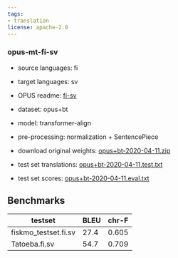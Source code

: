 ```yaml
---
tags:
- translation
license: apache-2.0
---
```


### opus-mt-fi-sv

* source languages: fi
* target languages: sv
*  OPUS readme: [fi-sv](https://github.com/Helsinki-NLP/OPUS-MT-train/blob/master/models/fi-sv/README.md)

*  dataset: opus+bt
* model: transformer-align
* pre-processing: normalization + SentencePiece
* download original weights: [opus+bt-2020-04-11.zip](https://object.pouta.csc.fi/OPUS-MT-models/fi-sv/opus+bt-2020-04-11.zip)
* test set translations: [opus+bt-2020-04-11.test.txt](https://object.pouta.csc.fi/OPUS-MT-models/fi-sv/opus+bt-2020-04-11.test.txt)
* test set scores: [opus+bt-2020-04-11.eval.txt](https://object.pouta.csc.fi/OPUS-MT-models/fi-sv/opus+bt-2020-04-11.eval.txt)

## Benchmarks

| testset               | BLEU  | chr-F |
|-----------------------|-------|-------|
| fiskmo_testset.fi.sv 	| 27.4 	| 0.605 |
| Tatoeba.fi.sv 	| 54.7 	| 0.709 |

